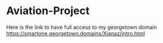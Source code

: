 # Aviation-Project


Here is the link to have full access to my georgetown domain https://smartone.georgetown.domains/Xianaz/intro.html
